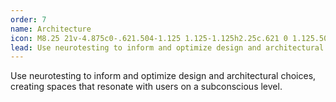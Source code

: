 ```yaml
---
order: 7
name: Architecture
icon: M8.25 21v-4.875c0-.621.504-1.125 1.125-1.125h2.25c.621 0 1.125.504 1.125 1.125V21m0 0h4.5V3.545M12.75 21h7.5V10.75M2.25 21h1.5m18 0h-18M2.25 9l4.5-1.636M18.75 3l-1.5.545m0 6.205 3 1m1.5.5-1.5-.5M6.75 7.364V3h-3v18m3-13.636 10.5-3.819
lead: Use neurotesting to inform and optimize design and architectural choices, creating spaces that resonate with users on a subconscious level.
---
```


Use neurotesting to inform and optimize design and architectural choices, creating spaces that resonate with users on a subconscious level.